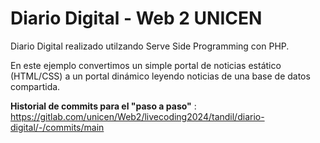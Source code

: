 # Diario Digital - Web 2 UNICEN
Diario Digital realizado utilzando Serve Side Programming con PHP.

En este ejemplo convertimos un simple portal de noticias estático (HTML/CSS) a un portal dinámico leyendo noticias de una base de datos compartida.

**Historial de commits para el "paso a paso"** : https://gitlab.com/unicen/Web2/livecoding2024/tandil/diario-digital/-/commits/main
